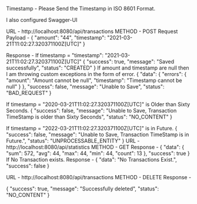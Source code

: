 Timestamp - Please Send the  Timestamp in  ISO 8601 Format.

I also configured Swagger-UI
 
URL -  http://localhost:8080/api/transactions
METHOD - POST
Request Payload -
{
 "amount": "44",
 "timestamp":  "2021-03-21T11:02:27.320371100Z[UTC]"
}
 
Response -
If timestamp =   "timestamp":  "2021-03-21T11:02:27.320371100Z[UTC]"
{
    "success": true,
    "message": "Saved successfully",
    "status": "CREATED"
}
If amount and timestamp are null then I am throwing custom exceptions in the form of error.
{
    "data": {
        "errors": {
            "amount": "Amount cannot be null",
            "timestamp": "Timestamp cannot be null"
        }
    },
    "success": false,
    "message": "Unable to Save",
    "status": "BAD_REQUEST"
}
 
If timestamp = "2020-03-21T11:02:27.320371100Z[UTC]"  is Older than Sixty Seconds.
{
    "success": false,
    "message": "Unable to Save, Transaction TimeStamp is older than Sixty Seconds",
    "status": "NO_CONTENT"
}
 
If timestamp =  "2022-03-21T11:02:27.320371100Z[UTC]" is in Future.
{
    "success": false,
    "message": "Unable to Save, Transaction TimeStamp is in Future.",
    "status": "UNPROCESSABLE_ENTITY"
}
URL - http://localhost:8080/api/statistics
METHOD - GET
Response -
{
    "data": {
        "sum": 572,
        "avg": 44,
        "max": 44,
        "min": 44,
        "count": 13
    },
    "success": true
}
If No Transaction exists.
Response -
{
    "data": "No Transactions Exist.",
    "success": false
}
 
 
URL - http://localhost:8080/api/transactions
METHOD - DELETE
Response -
 
{
    "success": true,
    "message": "Successfully deleted",
    "status": "NO_CONTENT"
}
 
 
 
 
 
 

